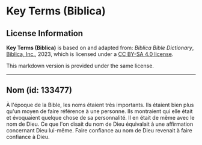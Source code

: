 # Key Terms (Biblica)

## License Information

**Key Terms (Biblica)** is based on and adapted from: _Biblica Bible Dictionary_, [Biblica, Inc.](https://www.biblica.com/), 2023, which is licensed under a [CC BY-SA 4.0 license](https://creativecommons.org/licenses/by-sa/4.0/legalcode.en).

This markdown version is provided under the same license.



--------------------------------

## Nom (id: 133477)

À l'époque de la Bible, les noms étaient très importants. Ils étaient bien plus qu'un moyen de faire référence à une personne. Ils montraient qui elle était et évoquaient quelque chose de sa personnalité. Il en était de même avec le nom de Dieu. Ce que l'on disait du nom de Dieu équivalait à une affirmation concernant Dieu lui\-même. Faire confiance au nom de Dieu revenait à faire confiance à Dieu.


